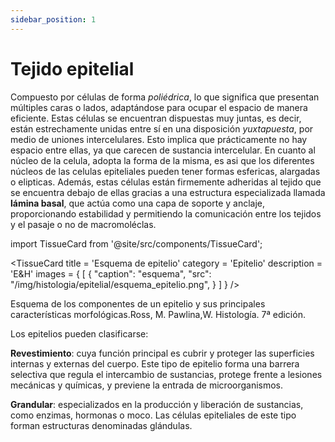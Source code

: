 ```yaml
---
sidebar_position: 1
---
```


# Tejido epitelial

Compuesto por células de forma *poliédrica*, lo que significa que presentan múltiples caras o lados, adaptándose para ocupar el espacio de manera eficiente. Estas células se encuentran dispuestas muy juntas, es decir, están estrechamente unidas entre sí en una disposición *yuxtapuesta*, por medio de uniones intercelulares. Esto implica que prácticamente no hay espacio entre ellas, ya que carecen de sustancia intercelular. 
En cuanto al núcleo de la celula, adopta la forma de la misma, es asi que los diferentes núcleos de las celulas epiteliales pueden tener formas esfericas, alargadas o elipticas.
Además, estas células están firmemente adheridas al tejido que se encuentra debajo de ellas gracias a una estructura especializada llamada **lámina basal**, que actúa como una capa de soporte y anclaje, proporcionando estabilidad y permitiendo la comunicación entre los tejidos y el pasaje o no de macromoléclas. 


import TissueCard from '@site/src/components/TissueCard';

<TissueCard
  title = 'Esquema de epitelio'
  category = 'Epitelio'
  description = 'E&H'
  images = {
    [
      {
        "caption": "esquema",
        "src": "/img/histologia/epitelial/esquema_epitelio.png",
      }
    ]
  }
/>

Esquema de los componentes de un epitelio y sus principales características morfológicas.Ross, M. Pawlina,W. Histología. 7ª edición.

Los epitelios pueden clasificarse:

**Revestimiento**: cuya función principal es cubrir y proteger las superficies internas y externas del cuerpo. Este tipo de epitelio forma una barrera selectiva que regula el intercambio de sustancias, protege frente a lesiones mecánicas y químicas, y previene la entrada de microorganismos.

**Grandular**: especializados en la producción y liberación de sustancias, como enzimas, hormonas o moco. Las células epiteliales de este tipo forman estructuras denominadas glándulas.


